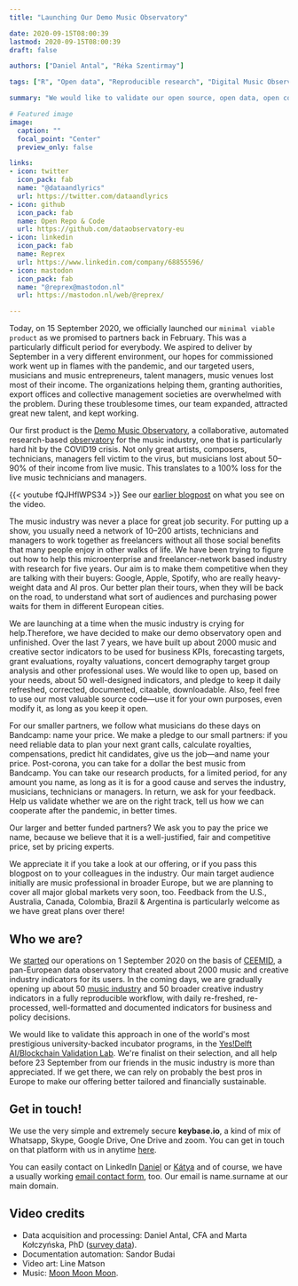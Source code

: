 ```yaml
---
title: "Launching Our Demo Music Observatory"

date: 2020-09-15T08:00:39
lastmod: 2020-09-15T08:00:39
draft: false

authors: ["Daniel Antal", "Réka Szentirmay"]

tags: ["R", "Open data", "Reproducible research", "Digital Music Observatory"]

summary: "We would like to validate our open source, open data, open collaboration based reproducible observatory concept with the Demo Music Observatory. All feedback is welcome."

# Featured image
image:
  caption: ""
  focal_point: "Center"
  preview_only: false

links:
- icon: twitter
  icon_pack: fab
  name: "@dataandlyrics"
  url: https://twitter.com/dataandlyrics
- icon: github
  icon_pack: fab
  name: Open Repo & Code
  url: https://github.com/dataobservatory-eu
- icon: linkedin
  icon_pack: fab
  name: Reprex
  url: https://www.linkedin.com/company/68855596/
- icon: mastodon
  icon_pack: fab
  name: "@reprex@mastodon.nl"
  url: https://mastodon.nl/web/@reprex/

---
```


Today, on 15 September 2020, we officially launched our `minimal viable product` as we promised to partners back in February. This was a particularly difficult period for everybody. We aspired to deliver by September in a very different environment, our hopes for commissioned work went up in flames with the pandemic, and our targeted users, musicians and music entrepreneurs, talent managers, music venues lost most of their income. The organizations helping them, granting authorities, export offices and collective management societies are overwhelmed with the problem. During these troublesome times, our team expanded, attracted great new talent, and kept working.

Our first product is the [Demo Music Observatory](https://music.dataobservatory.eu/), a collaborative, automated research-based [observatory](https://dataobservatory.eu/faq/observatories/) for the music industry, one that is particularly hard hit by the COVID19 crisis. Not only great artists, composers, technicians, managers fell victim to the virus, but musicians lost about 50–90% of their income from live music. This translates to a 100% loss for the live music technicians and managers.

{{< youtube fQJHflWPS34 >}}
See our [earlier blogpost](https://dataobservatory.eu/post/2020-09-11-creating-automated-observatory/) on what you see on the video.

The music industry was never a place for great job security. For putting up a show, you usually need a network of 10–200 artists, technicians and managers to work together as freelancers without all those social benefits that many people enjoy in other walks of life. We have been trying to figure out how to help this microenterprise and freelancer-network based industry with research for five years. Our aim is to make them competitive when they are talking with their buyers: Google, Apple, Spotify, who are really heavy-weight data and AI pros. Our better plan their tours, when they will be back on the road, to understand what sort of audiences and purchasing power waits for them in different European cities.

We are launching at a time when the music industry is crying for help.Therefore, we have decided to make our demo observatory open and unfinished. Over the last 7 years, we have built up about 2000 music and creative sector indicators to be used for business KPIs, forecasting targets, grant evaluations, royalty valuations, concert demography target group analysis and other professional uses. We would like to open up, based on your needs, about 50 well-designed indicators, and pledge to keep it daily refreshed, corrected, documented, citaable, downloadable. Also, feel free to use our most valuable source code—use it for your own purposes, even modify it, as long as you keep it open.

For our smaller partners, we follow what musicians do these days on Bandcamp: name your price. We make a pledge to our small partners: if you need reliable data to plan your next grant calls, calculate royalties, compensations, predict hit candidates, give us the job—and name your price. Post-corona, you can take for a dollar the best music from Bandcamp. You can take our research products, for a limited period, for any amount you name, as long as  it is for a good cause and serves the industry, musicians, technicians or managers. In return, we ask for your feedback. Help us validate whether we are on the right track, tell us how we can cooperate after the pandemic, in better times.

Our larger and better funded partners? We ask you to pay the price we name, because we believe that it is a well-justified, fair and competitive price, set by pricing experts.

We appreciate it if you take a look at our offering, or if you pass this blogpost on to your colleagues in the industry.  Our main target audience initially are music professional in broader Europe, but we are planning to cover all major global markets very soon, too. Feedback from the U.S., Australia, Canada, Colombia, Brazil & Argentina is particularly welcome as we have great plans over there!

## Who we are?

We [started](https://dataobservatory.eu/post/2020-08-24-start-up/) our operations on 1 September 2020 on the basis of [CEEMID](http://documentation.ceemid.eu/), a pan-European data observatory that created about 2000 music and creative industry indicators for its users. In the coming days, we are gradually opening up about 50 [music industry](https://music.dataobservatory.eu/) and 50 broader creative industry indicators in a fully reproducible workflow, with daily re-freshed, re-processed, well-formatted and documented indicators for business and policy decisions.

We would like to validate this approach in one of the world's most prestigious university-backed incubator programs, in the [Yes!Delft AI/Blockchain Validation Lab](https://www.yesdelft.com/yes-programs/ai-blockchain-validation-lab/). We're finalist on their selection, and all help before 23 September from our friends in the music industry is more than appreciated. If we get there, we can rely on probably the best pros in Europe to make our offering better tailored and financially sustainable. 

## Get in touch!

We use the very simple and extremely secure **keybase.io**, a kind of mix of Whatsapp, Skype, Google Drive, One Drive and zoom. You can get in touch on that platform with us in anytime [here](https://keybase.io/team/reprexcommunity).

You can easily contact on LinkedIn [Daniel](https://www.linkedin.com/in/antaldaniel/) or [Kátya](https://www.linkedin.com/in/k%C3%A1tya-nagy-a9447730/) and of course, we have a usually working [email contact form](https://dataobservatory.eu/#about), too. Our email is name.surname at our main domain. 

## Video credits

- Data acquisition and processing: Daniel Antal, CFA and Marta Kołczyńska, PhD ([survey data](https://music.dataobservatory.eu/economy.html#demand)). 
- Documentation automation: Sandor Budai
- Video art: Line Matson
- Music: [Moon Moon Moon](https://www.youtube.com/moonmoonmoon).
